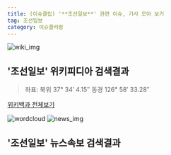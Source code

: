 ```yaml
---
title: (이슈클립) '**조선일보**' 관련 이슈, 기사 모아 보기
tag: 조선일보
category: 이슈클리핑
---
```

![wiki_img](https://user-images.githubusercontent.com/42597476/44503234-41136a80-a6d0-11e8-9071-6fc6418eafe4.png)
## **'**조선일보**'** 위키피디아 검색결과
>좌표: 북위 37° 34′ 4.15″ 동경 126° 58′ 33.28″

<a href="https://ko.wikipedia.org/wiki/조선일보" target="_blank">위키백과 전체보기</a>

![wordcloud](https://s3.ap-northeast-2.amazonaws.com/lyrics101-wordcloud/2018-10-01-1538344764.png)
![news_img](https://user-images.githubusercontent.com/42597476/44507050-1206f400-a6e4-11e8-8d98-7ffbfebb353f.png)
## **'**조선일보**'** 뉴스속보 검색결과

